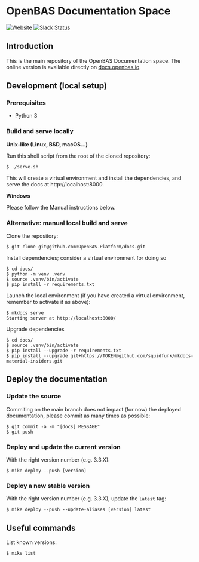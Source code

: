 # OpenBAS Documentation Space

[![Website](https://img.shields.io/badge/website-openbas.io-blue.svg)](https://openbas.io)
[![Slack Status](https://img.shields.io/badge/slack-3K%2B%20members-4A154B)](https://community.filigran.io)

## Introduction

This is the main repository of the OpenBAS Documentation space. The online version is available directly on [docs.openbas.io](https://docs.openbas.io).

## Development (local setup)
### Prerequisites
* Python 3

### Build and serve locally

**Unix-like (Linux, BSD, macOS...)**

Run this shell script from the root of the cloned repository:
```shell
$ ./serve.sh
```
This will create a virtual environment and install the dependencies, and serve the docs at http://localhost:8000.

**Windows**

Please follow the Manual instructions below.

### Alternative: manual local build and serve
Clone the repository:
```shell
$ git clone git@github.com:OpenBAS-Platform/docs.git
```

Install dependencies; consider a virtual environment for doing so

```shell
$ cd docs/
$ python -m venv .venv
$ source .venv/bin/activate
$ pip install -r requirements.txt
```

Launch the local environment (if you have created a virtual environment,
remember to activate it as above):
```shell
$ mkdocs serve
Starting server at http://localhost:8000/
```

Upgrade dependencies
```shell
$ cd docs/
$ source .venv/bin/activate
$ pip install --upgrade -r requirements.txt
$ pip install --upgrade git+https://TOKEN@github.com/squidfunk/mkdocs-material-insiders.git
```

## Deploy the documentation

### Update the source

Commiting on the main branch does not impact (for now) the deployed documentation,
please commit as many times as possible:
```shell
$ git commit -a -m "[docs] MESSAGE"
$ git push
```

### Deploy and update the current version

With the right version number (e.g. 3.3.X):
```shell
$ mike deploy --push [version]
```

### Deploy a new stable version

With the right version number (e.g. 3.3.X), update the `latest` tag:
```
$ mike deploy --push --update-aliases [version] latest
```

## Useful commands

List known versions:
```
$ mike list
```

